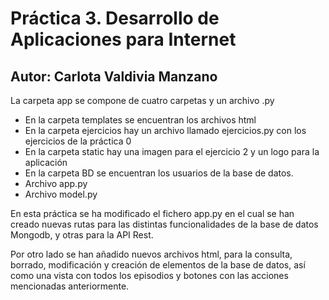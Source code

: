 # Práctica 3. Desarrollo de Aplicaciones para Internet

## Autor: Carlota Valdivia Manzano

La carpeta app se compone de cuatro carpetas y un archivo .py

- En la carpeta templates se encuentran los archivos html
- En la carpeta ejercicios hay un archivo llamado ejercicios.py con los ejercicios de la práctica 0
- En la carpeta static hay una imagen para el ejercicio 2 y un logo para la aplicación
- En la carpeta BD se encuentran los usuarios de la base de datos.
- Archivo app.py 
- Archivo model.py

En esta práctica se ha modificado el fichero app.py en el cual se han creado nuevas rutas para las distintas funcionalidades de la base de datos Mongodb, y otras para la API Rest.

Por otro lado se han añadido nuevos archivos html, para la consulta, borrado, modificación y creación de elementos de la base de datos, así como una vista con todos los episodios y botones con las acciones mencionadas anteriormente.

